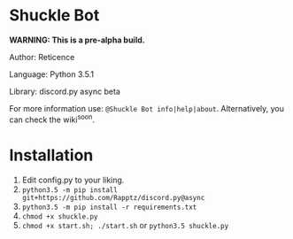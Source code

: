 Shuckle Bot
===
**WARNING: This is a pre-alpha build.**

Author: Reticence

Language: Python 3.5.1

Library: discord.py async beta

For more information use: `@Shuckle Bot info|help|about`. Alternatively, you can check the wiki<sup>soon</sup>.

Installation
===
1. Edit config.py to your liking.
2. `python3.5 -m pip install git+https://github.com/Rapptz/discord.py@async`
3. `python3.5 -m pip install -r requirements.txt`
4. `chmod +x shuckle.py`
4. `chmod +x start.sh; ./start.sh` or `python3.5 shuckle.py`
